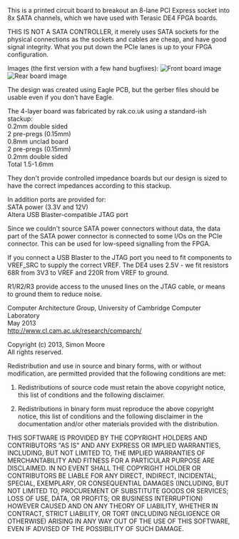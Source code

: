 This is a printed circuit board to breakout an 8-lane PCI Express socket into
8x SATA channels, which we have used with Terasic DE4 FPGA boards.

THIS IS NOT A SATA CONTROLLER, it merely uses SATA sockets for the physical
connections as the sockets and cables are cheap, and have good signal integrity.
What you put down the PCIe lanes is up to your FPGA configuration.

Images (the first version with a few hand bugfixes):
![Front board image](http://www.cl.cam.ac.uk/research/comparch/opensource/pcie-sata/PCIeSATA-front-scaled.jpg)
![Rear board image](http://www.cl.cam.ac.uk/research/comparch/opensource/pcie-sata/PCIeSATA-reverse-scaled.jpg)

The design was created using Eagle PCB, but the gerber files should be
usable even if you don't have Eagle.

The 4-layer board was fabricated by rak.co.uk using a standard-ish stackup:  
0.2mm double sided  
2 pre-pregs (0.15mm)  
0.8mm unclad board  
2 pre-pregs (0.15mm)  
0.2mm double sided  
Total 1.5-1.6mm  

They don't provide controlled impedance boards but our design is sized to
have the correct impedances according to this stackup.

In addition ports are provided for:  
SATA power (3.3V and 12V)  
Altera USB Blaster-compatible JTAG port  

Since we couldn't source SATA power connectors without data, the data part
of the SATA power connector is connected to some I/Os on the PCIe connector. 
This can be used for low-speed signalling from the FPGA.

If you connect a USB Blaster to the JTAG port you need to fit components to
VREF_SRC to supply the correct VREF.  The DE4 uses 2.5V - we fit resistors
68R from 3V3 to VREF and 220R from VREF to ground.

R1/R2/R3 provide access to the unused lines on the JTAG cable, or means to
ground them to reduce noise.

Computer Architecture Group, University of Cambridge Computer Laboratory  
May 2013  
http://www.cl.cam.ac.uk/research/comparch/  




Copyright (c) 2013, Simon Moore  
All rights reserved.  

Redistribution and use in source and binary forms, with or without
modification, are permitted provided that the following conditions are met:

 1. Redistributions of source code must retain the above copyright notice, this
    list of conditions and the following disclaimer.

 2. Redistributions in binary form must reproduce the above copyright
    notice, this list of conditions and the following disclaimer in the
    documentation and/or other materials provided with the distribution.

THIS SOFTWARE IS PROVIDED BY THE COPYRIGHT HOLDERS AND CONTRIBUTORS "AS IS"
AND ANY EXPRESS OR IMPLIED WARRANTIES, INCLUDING, BUT NOT LIMITED TO,
THE IMPLIED WARRANTIES OF MERCHANTABILITY AND FITNESS FOR A PARTICULAR
PURPOSE ARE DISCLAIMED.  IN NO EVENT SHALL THE COPYRIGHT HOLDER OR
CONTRIBUTORS BE LIABLE FOR ANY DIRECT, INDIRECT, INCIDENTAL, SPECIAL,
EXEMPLARY, OR CONSEQUENTIAL DAMAGES (INCLUDING, BUT NOT LIMITED TO,
PROCUREMENT OF SUBSTITUTE GOODS OR SERVICES; LOSS OF USE, DATA, OR
PROFITS; OR BUSINESS INTERRUPTION) HOWEVER CAUSED AND ON ANY THEORY OF
LIABILITY, WHETHER IN CONTRACT, STRICT LIABILITY, OR TORT (INCLUDING
NEGLIGENCE OR OTHERWISE) ARISING IN ANY WAY OUT OF THE USE OF THIS
SOFTWARE, EVEN IF ADVISED OF THE POSSIBILITY OF SUCH DAMAGE.
